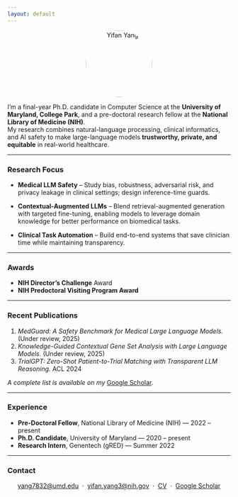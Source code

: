 ```yaml
---
layout: default
---
```


<p align="center">
  <img src="{{ '/assets/head.jpg' | relative_url }}" alt="Yifan Yang" width="150" style="border-radius:50%">
</p>

I’m a final-year Ph.D. candidate in Computer Science at the **University of Maryland, College Park**, and a pre-doctoral research fellow at the **National Library of Medicine (NIH)**.  
My research combines natural-language processing, clinical informatics, and AI safety to make large-language models **trustworthy, private, and equitable** in real-world healthcare.

---

### Research Focus

- **Medical LLM Safety** – Study bias, robustness, adversarial risk, and privacy leakage in clinical settings; design inference-time guards. 

- **Contextual-Augmented LLMs** – Blend retrieval-augmented generation with targeted fine-tuning, enabling models to leverage domain knowledge for better performance on biomedical tasks.

- **Clinical Task Automation** – Build end-to-end systems that save clinician time while maintaining transparency.  

---

### Awards

- **NIH Director’s Challenge** Award
- **NIH Predoctoral Visiting Program Award**

---

### Recent Publications

1. *MedGuard: A Safety Benchmark for Medical Large Language Models.* (Under review, 2025)  
2. *Knowledge-Guided Contextual Gene Set Analysis with Large Language Models.* (Under review, 2025)  
3. *TrialGPT: Zero-Shot Patient-to-Trial Matching with Transparent LLM Reasoning.* ACL 2024  

*A complete list is available on my* [Google Scholar](https://scholar.google.com/citations?user=0oRvdTUAAAAJ&hl=en).

---

### Experience

- **Pre-Doctoral Fellow**, National Library of Medicine (NIH) — 2022 – present  
- **Ph.D. Candidate**, University of Maryland — 2020 – present  
- **Research Intern**, Genentech (gRED) — Summer 2022  

---

### Contact

<p align="center" markdown="1">
  <a href="mailto:yang7832@umd.edu">yang7832@umd.edu</a> &nbsp;&middot;&nbsp;
  <a href="mailto:yifan.yang3@nih.gov">yifan.yang3@nih.gov</a> &nbsp;&middot;&nbsp;
  <a href="{{ '/assets/CV.pdf' | relative_url }}">CV</a> &nbsp;&middot;&nbsp;
  <a href="https://scholar.google.com/citations?user=0oRvdTUAAAAJ&hl=en">Google Scholar</a>
</p>